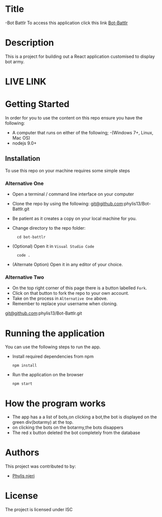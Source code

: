 # Title

-Bot Battlr
 To access this application click this link <a href= "https://63ce860fc6bdf719ad261f1d--mellow-melba-77f364.netlify.app/">Bot-Battlr</a>
 

# Description
This is  a project  for building out a React application  customised to display bot army.

# LIVE LINK


# Getting Started
In order for you to use the content on this repo ensure you have the following:

- A computer that runs on either of the following; 
-(Windows 7+, Linux, Mac OS)
- nodejs 9.0+


## Installation

To use this repo on your machine requires some simple steps

### Alternative One

- Open a terminal / command line interface on your computer
- Clone the repo by using the following:
git@github.com:phylis13/Bot-Battlr.git
    

- Be patient as it creates a copy on your local machine for you.
- Change directory to the repo folder:

        cd bot-battlr

     

- (Optional) Open it in ``Visual Studio Code``

        code .

- (Alternate Option) Open it in any editor of your choice.


### Alternative Two

- On the top right corner of this page there is a button labelled ``Fork``.
- Click on that button to fork the repo to your own account.
- Take on the process in ``Alternative One`` above.
- Remember to replace your username when cloning.

        
git@github.com:phylis13/Bot-Battlr.git

# Running the application

 You can use the following steps to run the app.

- Install required dependencies from npm

      npm install
- Run the application on the browser

      npm start

# How the program works
- The app has a  a list of bots,on clicking a bot,the bot is displayed on the green div(botarmy) at the top.
- on clicking the bots on the botarmy,the bots disappers
- The red x button deleted the bot completely from the database



# Authors
This project was contributed to by:
- [Phylis njeri](https://github.com/phylis13/Bot-Battlr)

# License
The project is licensed under ISC 

